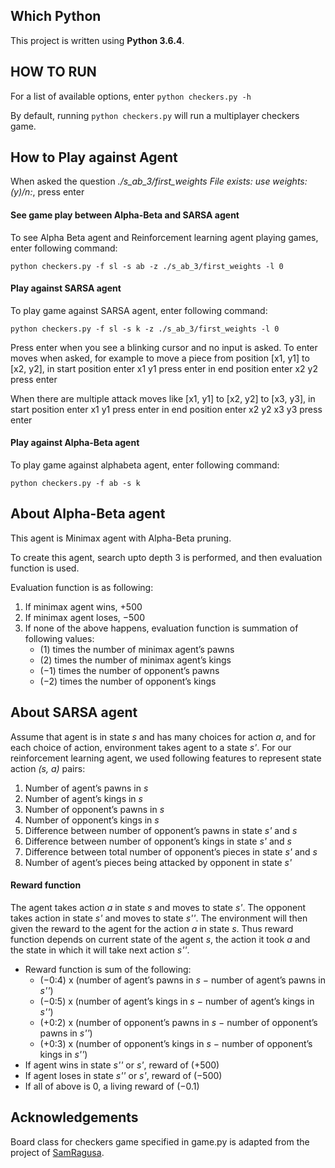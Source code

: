 
## Which Python

This project is written using **Python 3.6.4**.

## HOW TO RUN

For a list of available options, enter `python checkers.py -h`

By default, running `python checkers.py` will run a multiplayer checkers game.


## How to Play against Agent

When asked the question *./s_ab_3/first_weights File exists: use weights:(y)/n:*, press enter


#### See game play between Alpha-Beta and SARSA agent
To see Alpha Beta agent and Reinforcement learning agent playing games, enter following command:

`python checkers.py -f sl -s ab -z ./s_ab_3/first_weights -l 0`


#### Play against SARSA agent
To play game against SARSA agent, enter following command:

`python checkers.py -f sl -s k -z ./s_ab_3/first_weights -l 0`


Press enter when you see a blinking cursor and no input is asked.
To enter moves when asked, for example to move a piece from position [x1, y1] to [x2, y2], 
in start position enter x1 y1 press enter
in end position enter x2 y2 press enter

When there are multiple attack moves like [x1, y1] to [x2, y2] to [x3, y3],
in start position enter x1 y1 press enter
in end position enter x2 y2 x3 y3 press enter


#### Play against Alpha-Beta agent
To play game against alphabeta agent, enter following command:

`python checkers.py -f ab -s k`


## About Alpha-Beta agent

This agent is Minimax agent with Alpha-Beta pruning.

To create this agent, search upto depth 3 is performed, and then evaluation function is used.

Evaluation function is as following:
1. If minimax agent wins, +500
2. If minimax agent loses, −500
3. If none of the above happens, evaluation function is summation of following values:
   * (1) times the number of minimax agent’s pawns
   * (2) times the number of minimax agent’s kings
   * (−1) times the number of opponent’s pawns
   * (−2) times the number of opponent’s kings

## About SARSA agent

Assume that agent is in state *s* and has many choices for action *a*, and for each choice of action, environment takes agent to a state *s'*. For our reinforcement learning agent, we used
following features to represent state action *(s, a)* pairs:
1. Number of agent’s pawns in *s*
2. Number of agent’s kings in *s*
3. Number of opponent’s pawns in *s*
4. Number of opponent’s kings in *s*
5. Difference between number of opponent’s pawns in state *s'* and *s*
6. Difference between number of opponent’s kings in state *s'* and *s*
7. Difference between total number of opponent’s pieces in state *s'* and *s*
8. Number of agent’s pieces being attacked by opponent in state *s'*


#### Reward function
The agent takes action *a* in state *s* and moves to state *s'*. The opponent takes action in state *s'* and
moves to state *s''*. The environment will then given the reward to the agent for the action *a* in state *s*. Thus reward function depends on current state of the agent *s*, the action it took *a* and the state in which it will take next action *s''*.
* Reward function is sum of the following:
  + (−0:4) x (number of agent’s pawns in *s* − number of agent’s pawns in *s''*)
  + (−0:5) x (number of agent’s kings in *s* − number of agent’s kings in *s''*)
  + (+0:2) x (number of opponent’s pawns in *s* − number of opponent’s pawns in *s''*)
  + (+0:3) x (number of opponent’s kings in *s* − number of opponent’s kings in *s''*)
* If agent wins in state *s''* or *s'*, reward of (+500)
* If agent loses in state *s''* or *s'*, reward of (−500)
* If all of above is 0, a living reward of (−0.1)


## Acknowledgements

Board class for checkers game specified in game.py is adapted from the project of [SamRagusa](https://github.com/SamRagusa/Checkers-Reinforcement-Learning).
